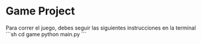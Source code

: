 # Game Project

Para correr el juego, debes seguir las siguientes instrucciones en la terminal
´´´sh
cd game
python main.py
´´´